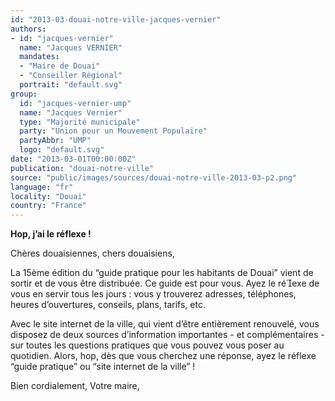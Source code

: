 ```yaml
---
id: "2013-03-douai-notre-ville-jacques-vernier"
authors:
- id: "jacques-vernier"
  name: "Jacques VERNIER"
  mandates: 
  - "Maire de Douai"
  - "Conseiller Régional"
  portrait: "default.svg"
group:
  id: "jacques-vernier-ump"
  name: "Jacques Vernier"
  type: "Majorité municipale"
  party: "Union pour un Mouvement Populaire"
  partyAbbr: "UMP"
  logo: "default.svg"
date: "2013-03-01T00:00:00Z"
publication: "douai-notre-ville"
source: "public/images/sources/douai-notre-ville-2013-03-p2.png"
language: "fr"
locality: "Douai"
country: "France"
---
```


**Hop, j’ai le réflexe !**

Chères douaisiennes, chers douaisiens,

La 15ème édition du “guide pratique pour les habitants de Douai” vient de sortir et de vous être distribuée. Ce guide est pour vous. Ayez le réexe de vous en servir tous les jours : vous y trouverez adresses, téléphones, heures d’ouvertures, conseils, plans, tarifs, etc.

Avec le site internet de la ville, qui vient d’être entièrement renouvelé, vous disposez de deux sources d’information importantes - et complémentaires - sur toutes les questions pratiques que vous pouvez vous poser au quotidien. Alors, hop, dès que vous cherchez une réponse, ayez le réflexe “guide pratique” ou “site internet de la ville” !

Bien cordialement, Votre maire,
